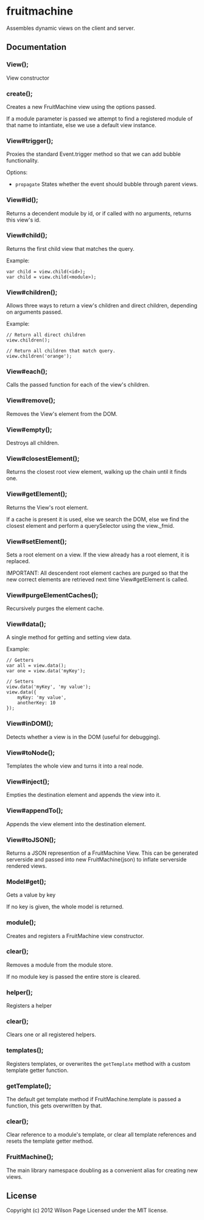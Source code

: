 # fruitmachine

Assembles dynamic views on the client and server.
## Documentation

### View();

View constructor



### create();

Creates a new FruitMachine view
using the options passed.

If a module parameter is passed
we attempt to find a registered
module of that name to intantiate,
else we use a default view instance.

### View#trigger();

Proxies the standard Event.trigger
method so that we can add bubble
functionality.

Options:

 - `propagate` States whether the event should bubble through parent views.

### View#id();

Returns a decendent module
by id, or if called with no
arguments, returns this view's id.



### View#child();

Returns the first child
view that matches the query.

Example:

    var child = view.child(<id>);
    var child = view.child(<module>);

### View#children();

Allows three ways to return
a view's children and direct
children, depending on arguments
passed.

Example:

    // Return all direct children
    view.children();

    // Return all children that match query.
    view.children('orange');

### View#each();

Calls the passed function
for each of the view's
children.



### View#remove();

Removes the View's element
from the DOM.



### View#empty();

Destroys all children.



### View#closestElement();

Returns the closest root view
element, walking up the chain
until it finds one.



### View#getElement();

Returns the View's root element.

If a cache is present it is used,
else we search the DOM, else we
find the closest element and
perform a querySelector using
the view._fmid.

### View#setElement();

Sets a root element on a view.
If the view already has a root
element, it is replaced.

IMPORTANT: All descendent root
element caches are purged so that
the new correct elements are retrieved
next time View#getElement is called.

### View#purgeElementCaches();

Recursively purges the
element cache.



### View#data();

A single method for getting
and setting view data.

Example:

    // Getters
    var all = view.data();
    var one = view.data('myKey');

    // Setters
    view.data('myKey', 'my value');
    view.data({
        myKey: 'my value',
        anotherKey: 10
    });

### View#inDOM();

Detects whether a view is in
the DOM (useful for debugging).



### View#toNode();

Templates the whole view and turns
it into a real node.



### View#inject();

Empties the destination element
and appends the view into it.



### View#appendTo();

Appends the view element into
the destination element.



### View#toJSON();

Returns a JSON represention of
a FruitMachine View. This can
be generated serverside and
passed into new FruitMachine(json)
to inflate serverside rendered
views.



### Model#get();

Gets a value by key

If no key is given, the
whole model is returned.

### module();

Creates and registers a
FruitMachine view constructor.



### clear();

Removes a module
from the module store.

If no module key is passed
the entire store is cleared.

### helper();

Registers a helper



### clear();

Clears one or all
registered helpers.



### templates();

Registers templates, or overwrites
the `getTemplate` method with a
custom template getter function.



### getTemplate();

The default get template method
if FruitMachine.template is passed
a function, this gets overwritten
by that.



### clear();

Clear reference to a module's
template, or clear all template
references and resets the template
getter method.



### FruitMachine();

The main library namespace doubling
as a convenient alias for creating
new views.




## License
Copyright (c) 2012 Wilson Page
Licensed under the MIT license.